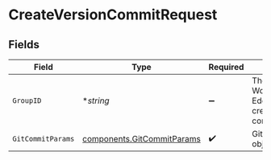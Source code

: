# CreateVersionCommitRequest


## Fields

| Field                                                                             | Type                                                                              | Required                                                                          | Description                                                                       |
| --------------------------------------------------------------------------------- | --------------------------------------------------------------------------------- | --------------------------------------------------------------------------------- | --------------------------------------------------------------------------------- |
| `GroupID`                                                                         | **string*                                                                         | :heavy_minus_sign:                                                                | The <code>id</code> of the Worker Group or Edge Fleet to create a new commit for. |
| `GitCommitParams`                                                                 | [components.GitCommitParams](../../models/components/gitcommitparams.md)          | :heavy_check_mark:                                                                | GitCommitParams object                                                            |